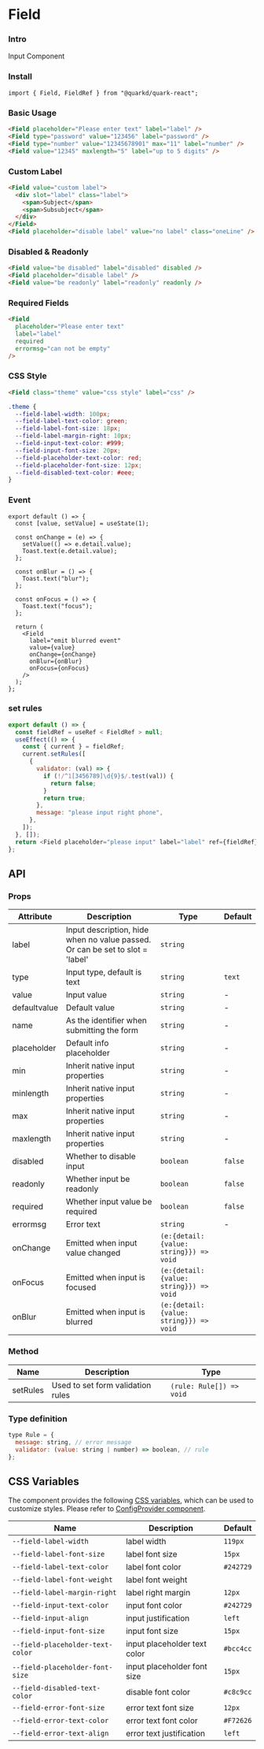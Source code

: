 # Field

### Intro

Input Component

### Install

```tsx
import { Field, FieldRef } from "@quarkd/quark-react";
```

### Basic Usage

```html
<Field placeholder="Please enter text" label="label" />
<Field type="password" value="123456" label="password" />
<Field type="number" value="12345678901" max="11" label="number" />
<Field value="12345" maxlength="5" label="up to 5 digits" />
```

### Custom Label

```html
<Field value="custom label">
  <div slot="label" class="label">
    <span>Subject</span>
    <span>Subsubject</span>
  </div>
</Field>
<Field placeholder="disable label" value="no label" class="oneLine" />
```

### Disabled & Readonly

```html
<Field value="be disabled" label="disabled" disabled />
<Field placeholder="disable label" />
<Field value="be readonly" label="readonly" readonly />
```

### Required Fields

```html
<Field
  placeholder="Please enter text"
  label="label"
  required
  errormsg="can not be empty"
/>
```

### CSS Style

```html
<Field class="theme" value="css style" label="css" />
```

```css
.theme {
  --field-label-width: 100px;
  --field-label-text-color: green;
  --field-label-font-size: 18px;
  --field-label-margin-right: 10px;
  --field-input-text-color: #999;
  --field-input-font-size: 20px;
  --field-placeholder-text-color: red;
  --field-placeholder-font-size: 12px;
  --field-disabled-text-color: #eee;
}
```

### Event

```tsx
export default () => {
  const [value, setValue] = useState(1);

  const onChange = (e) => {
    setValue(() => e.detail.value);
    Toast.text(e.detail.value);
  };

  const onBlur = () => {
    Toast.text("blur");
  };

  const onFocus = () => {
    Toast.text("focus");
  };

  return (
    <Field
      label="emit blurred event"
      value={value}
      onChange={onChange}
      onBlur={onBlur}
      onFocus={onFocus}
    />
  );
};
```

### set rules

```js
export default () => {
  const fieldRef = useRef < FieldRef > null;
  useEffect(() => {
    const { current } = fieldRef;
    current.setRules([
      {
        validator: (val) => {
          if (!/^1[3456789]\d{9}$/.test(val)) {
            return false;
          }
          return true;
        },
        message: "please input right phone",
      },
    ]);
  }, []);
  return <Field placeholder="please input" label="label" ref={fieldRef} />;
};
```

## API

### Props

| Attribute    | Description                                                                   | Type                                   | Default |
| ------------ | ----------------------------------------------------------------------------- | -------------------------------------- | ------- |
| label        | Input description, hide when no value passed. Or can be set to slot = 'label' | `string`                               |
| type         | Input type, default is text                                                   | `string`                               | `text`  |
| value        | Input value                                                                   | `string`                               | -       |
| defaultvalue | Default value                                                                 | `string`                               | -       |
| name         | As the identifier when submitting the form                                    | `string`                               | -       |
| placeholder  | Default info placeholder                                                      | `string`                               | -       |
| min          | Inherit native input properties                                               | `string`                               | -       |
| minlength    | Inherit native input properties                                               | `string`                               | -       |
| max          | Inherit native input properties                                               | `string`                               | -       |
| maxlength    | Inherit native input properties                                               | `string`                               | -       |
| disabled     | Whether to disable input                                                      | `boolean`                              | `false` |
| readonly     | Whether input be readonly                                                     | `boolean`                              | `false` |
| required     | Whether input value be required                                               | `boolean`                              | `false` |
| errormsg     | Error text                                                                    | `string`                               | -       |
| onChange     | Emitted when input value changed                                              | `(e:{detail:{value: string}}) => void` |
| onFocus      | Emitted when input is focused                                                 | `(e:{detail:{value: string}}) => void` |
| onBlur       | Emitted when input is blurred                                                 | `(e:{detail:{value: string}}) => void` |

### Method

| Name     | Description                       | Type                     |
| -------- | --------------------------------- | ------------------------ |
| setRules | Used to set form validation rules | `(rule: Rule[]) => void` |

### Type definition

```js
type Rule = {
  message: string, // error message
  validator: (value: string | number) => boolean, // rule
};
```

## CSS Variables

The component provides the following [CSS variables](https://developer.mozilla.org/zh-CN/docs/Web/CSS/Using_CSS_custom_properties), which can be used to customize styles. Please refer to [ConfigProvider component](#/theme).

| Name                             | Description                  | Default   |
| -------------------------------- | ---------------------------- | --------- |
| `--field-label-width`            | label width                  | `119px`   |
| `--field-label-font-size`        | label font size              | `15px`    |
| `--field-label-text-color`       | label font color             | `#242729` |
| `--field-label-font-weight`      | label font weight            |
| `--field-label-margin-right`     | label right margin           | `12px`    |
| `--field-input-text-color`       | input font color             | `#242729` |
| `--field-input-align`            | input justification          | `left`    |
| `--field-input-font-size`        | input font size              | `15px`    |
| `--field-placeholder-text-color` | input placeholder text color | `#bcc4cc` |
| `--field-placeholder-font-size`  | input placeholder font size  | `15px`    |
| `--field-disabled-text-color`    | disable font color           | `#c8c9cc` |
| `--field-error-font-size`        | error text font size         | `12px`    |
| `--field-error-text-color`       | error text font color        | `#F72626` |
| `--field-error-text-align`       | error text justification     | `left`    |
